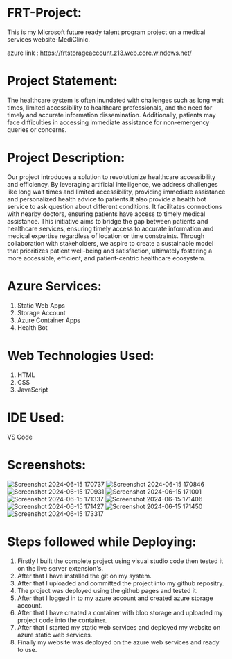# FRT-Project:
This is my Microsoft future ready talent program project on a medical services website-MediClinic.

azure link : https://frtstorageaccount.z13.web.core.windows.net/

# Project Statement:
The healthcare system is often inundated with challenges such as long wait times, limited accessibility to healthcare professionals, and the need for timely and accurate information dissemination. Additionally, patients may face difficulties in accessing immediate assistance for non-emergency queries or concerns.

# Project Description: 
Our project introduces a solution to revolutionize healthcare accessibility and efficiency. By leveraging artificial intelligence, we address challenges like long wait times and limited accessibility, providing immediate assistance  and personalized health advice to patients.It also provide a health bot service to ask question about different conditions. It facilitates connections with nearby doctors, ensuring patients have access to timely medical assistance. This initiative aims to bridge the gap between patients and healthcare services, ensuring timely access to accurate information and medical expertise regardless of location or time constraints. Through collaboration with stakeholders, we aspire to create a sustainable model that prioritizes patient well-being and satisfaction, ultimately fostering a more accessible, efficient, and patient-centric healthcare ecosystem.

# Azure Services:
 1. Static Web Apps
 2. Storage Account
 3. Azure Container Apps
 4. Health Bot

# Web Technologies Used:
 1. HTML
 2. CSS
 3. JavaScript

# IDE Used:
 VS Code

# Screenshots:
![Screenshot 2024-06-15 170737](https://github.com/Priyanka04suri/FRT-Final-Project/assets/143806144/d1d0b963-f79d-4d4e-bdfb-a6a3a67899b4)
![Screenshot 2024-06-15 170846](https://github.com/Priyanka04suri/FRT-Final-Project/assets/143806144/bc2f5a87-699e-4110-abb6-7d6f058802d1)
![Screenshot 2024-06-15 170931](https://github.com/Priyanka04suri/FRT-Final-Project/assets/143806144/9294b9a0-4b59-44a0-ac64-90c45071e256)
![Screenshot 2024-06-15 171001](https://github.com/Priyanka04suri/FRT-Final-Project/assets/143806144/43677bd1-3eeb-4f68-a702-8a11eec4e1c9)
![Screenshot 2024-06-15 171337](https://github.com/Priyanka04suri/FRT-Final-Project/assets/143806144/70bc6640-08b9-4f4c-9b40-76a83d7e8fbc)
![Screenshot 2024-06-15 171406](https://github.com/Priyanka04suri/FRT-Final-Project/assets/143806144/596ef65f-093d-4574-8756-5f490d3680a7)
![Screenshot 2024-06-15 171427](https://github.com/Priyanka04suri/FRT-Final-Project/assets/143806144/58816c81-159d-47a7-b6ca-3c54b04d1f49)
![Screenshot 2024-06-15 171450](https://github.com/Priyanka04suri/FRT-Final-Project/assets/143806144/2d2212b5-e123-48f6-bd4e-2ea5cdd13ba0)
![Screenshot 2024-06-15 173317](https://github.com/Priyanka04suri/FRT-Final-Project/assets/143806144/7d588613-4764-4d25-b18d-7d970931c13c)


# Steps followed while Deploying:
 1. Firstly I built the complete project using visual studio code then tested it on the live server extension's.
 2. After that I have installed the git on my system.
 3. After that I uploaded and committed the project into my github repositry.
 4. The project was deployed using the github pages and tested it.
 5. After that I logged in to my azure account and created azure storage account.
 6. After that I have created a container with blob storage and uploaded my project code into the container.
 7. After that I started my static web services and deployed my website on azure static web services.
 8. Finally my website was deployed on the azure web services and ready to use.
